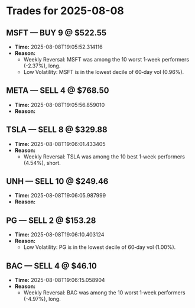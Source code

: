 # Trades for 2025-08-08

## MSFT — BUY 9 @ $522.55
- **Time:** 2025-08-08T19:05:52.314116
- **Reason:**
  - Weekly Reversal: MSFT was among the 10 worst 1‑week performers (-2.37%), long.
  - Low Volatility: MSFT is in the lowest decile of 60‑day vol (0.96%).

## META — SELL 4 @ $768.50
- **Time:** 2025-08-08T19:05:56.859010
- **Reason:**

## TSLA — SELL 8 @ $329.88
- **Time:** 2025-08-08T19:06:01.433405
- **Reason:**
  - Weekly Reversal: TSLA was among the 10 best 1‑week performers (4.54%), short.

## UNH — SELL 10 @ $249.46
- **Time:** 2025-08-08T19:06:05.987999
- **Reason:**

## PG — SELL 2 @ $153.28
- **Time:** 2025-08-08T19:06:10.403124
- **Reason:**
  - Low Volatility: PG is in the lowest decile of 60‑day vol (1.00%).

## BAC — SELL 4 @ $46.10
- **Time:** 2025-08-08T19:06:15.058904
- **Reason:**
  - Weekly Reversal: BAC was among the 10 worst 1‑week performers (-4.97%), long.

